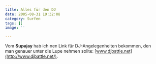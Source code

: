 ```yaml
---
title: Alles für den DJ
date: 2005-08-31 19:32:08
category: Surfen
tags: []
image: ''

---
```


Vom **Supajay** hab ich nen Link für DJ-Angelegenheiten bekommen, den man genauer unter die Lupe nehmen sollte: [www.djbattle.net](http://www.djbattle.net/).
